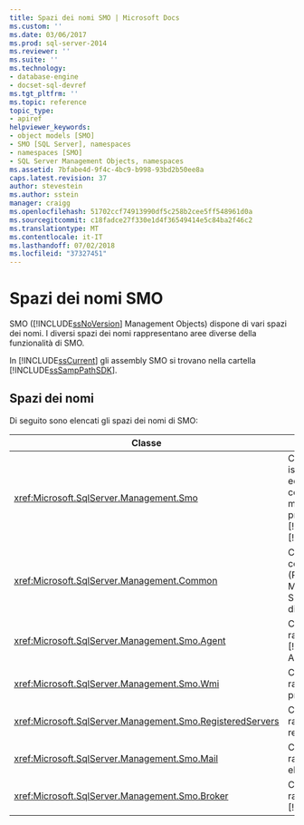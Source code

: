 ```yaml
---
title: Spazi dei nomi SMO | Microsoft Docs
ms.custom: ''
ms.date: 03/06/2017
ms.prod: sql-server-2014
ms.reviewer: ''
ms.suite: ''
ms.technology:
- database-engine
- docset-sql-devref
ms.tgt_pltfrm: ''
ms.topic: reference
topic_type:
- apiref
helpviewer_keywords:
- object models [SMO]
- SMO [SQL Server], namespaces
- namespaces [SMO]
- SQL Server Management Objects, namespaces
ms.assetid: 7bfabe4d-9f4c-4bc9-b998-93bd2b50ee8a
caps.latest.revision: 37
author: stevestein
ms.author: sstein
manager: craigg
ms.openlocfilehash: 51702ccf74913990df5c258b2cee5ff548961d0a
ms.sourcegitcommit: c18fadce27f330e1d4f36549414e5c84ba2f46c2
ms.translationtype: MT
ms.contentlocale: it-IT
ms.lasthandoff: 07/02/2018
ms.locfileid: "37327451"
---
```

# <a name="smo-namespaces"></a>Spazi dei nomi SMO
  SMO ([!INCLUDE[ssNoVersion](../../includes/ssnoversion-md.md)] Management Objects) dispone di vari spazi dei nomi. I diversi spazi dei nomi rappresentano aree diverse della funzionalità di SMO.  
  
 In [!INCLUDE[ssCurrent](../../includes/sscurrent-md.md)] gli assembly SMO si trovano nella cartella [!INCLUDE[ssSampPathSDK](../../includes/sssamppathsdk-md.md)].  
  
## <a name="namespaces"></a>Spazi dei nomi  
 Di seguito sono elencati gli spazi dei nomi di SMO:  
  
|Classe|Funzione|  
|-----------|--------------|  
|<xref:Microsoft.SqlServer.Management.Smo>|Contiene le classi di istanze, classi di utilità ed enumerazioni che consentono di modificare a livello di programmazione [!INCLUDE[msCoName](../../includes/msconame-md.md)] [!INCLUDE[ssNoVersion](../../includes/ssnoversion-md.md)].|  
|<xref:Microsoft.SqlServer.Management.Common>|Contiene le classi comuni a RMO (Replication Management Objects) e SMO, ad esempio classi di connessione.|  
|<xref:Microsoft.SqlServer.Management.Smo.Agent>|Contiene classi che rappresentano [!INCLUDE[ssNoVersion](../../includes/ssnoversion-md.md)] Agent.|  
|<xref:Microsoft.SqlServer.Management.Smo.Wmi>|Contiene classi che rappresentano il provider WMI.|  
|<xref:Microsoft.SqlServer.Management.Smo.RegisteredServers>|Contiene classi che rappresentano il server registrato.|  
|<xref:Microsoft.SqlServer.Management.Smo.Mail>|Contiene classi che rappresentano Posta elettronica database.|  
|<xref:Microsoft.SqlServer.Management.Smo.Broker>|Contiene classi che rappresentano [!INCLUDE[ssSB](../../includes/sssb-md.md)].|  
  
  
